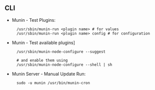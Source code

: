 ## CLI

- Munin - Test Plugins:

        /usr/sbin/munin-run <plugin name> # for values
        /usr/sbin/munin-run <plugin name> config # for configuration

- Munin - Test available plugins]

        /usr/sbin/munin-node-configure --suggest

        # and enable them using
        /usr/sbin/munin-node-configure --shell | sh

- Munin Server - Manual Update Run:

        sudo -u munin /usr/bin/munin-cron
